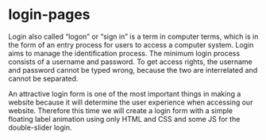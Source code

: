 # login-pages

Login also called “logon” or “sign in” is a term in computer terms, which is in the form of an entry process for users to access a computer system. Login aims to manage the identification process. The minimum login process consists of a username and password. To get access rights, the username and password cannot be typed wrong, because the two are interrelated and cannot be separated.

An attractive login form is one of the most important things in making a website because it will determine the user experience when accessing our website. Therefore this time we will create a login form with a simple floating label animation using only HTML and CSS and some JS for the double-slider login.

